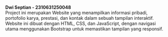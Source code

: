 <b>Dwi Septian - 2310631250048</b><br>
Project ini merupakan Website yang menampilkan informasi pribadi, portofolio karya, prestasi, dan kontak dalam sebuah tampilan interaktif. Website ini dibuat dengan HTML, CSS, dan JavaScript, dengan navigasi utama menggunakan Bootstrap untuk memastikan tampilan yang responsif.
